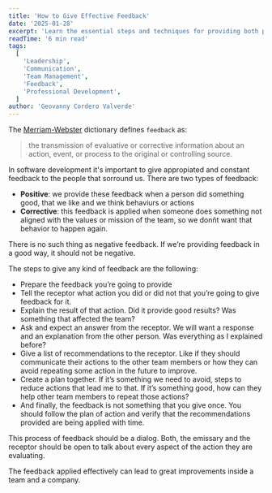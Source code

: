 ```yaml
---
title: 'How to Give Effective Feedback'
date: '2025-01-28'
excerpt: 'Learn the essential steps and techniques for providing both positive and corrective feedback effectively. Master the art of constructive communication that drives team improvement and personal growth.'
readTime: '6 min read'
tags:
  [
    'Leadership',
    'Communication',
    'Team Management',
    'Feedback',
    'Professional Development',
  ]
author: 'Geovanny Cordero Valverde'
---
```


The [Merriam-Webster](https://www.merriam-webster.com/dictionary/feedback) dictionary defines `feedback` as:

> the transmission of evaluative or corrective information about an action, event, or process to the original or
> controlling source.

In software development it's important to give appropiated and constant feedback to the people that sorround us. There
are two types of feedback:

- **Positive**: we provide these feedback when a person did something good, that we like and we think behaviurs or
  actions
- **Corrective**: this feedback is applied when someone does something not aligned with the values or mission of the
  team, so we donñt want that behavior to happen again.

There is no such thing as negative feedback. If we’re providing feedback in a good way, it should not be negative.

The steps to give any kind of feedback are the following:

- Prepare the feedback you’re going to provide
- Tell the receptor what action you did or did not that you’re going to give feedback for it.
- Explain the result of that action. Did it provide good results? Was something that affected the team?
- Ask and expect an answer from the receptor. We will want a response and an explanation from the other person. Was
  everything as I explained before?
- Give a list of recommendations to the receptor. Like if they should communicate their actions to the other team
  members
  or how they can avoid repeating some action in the future to improve.
- Create a plan together. If it’s something we need to avoid, steps to reduce actions that lead me to that. If it’s
  something good, how can they help other team members to repeat those actions?
- And finally, the feedback is not something that you give once. You should follow the plan of action and verify that
  the
  recommendations provided are being applied with time.

This process of feedback should be a dialog. Both, the emissary and the receptor should be open to talk about every
aspect of the action they are evaluating.

The feedback applied effectively can lead to great improvements inside a team and a company.
